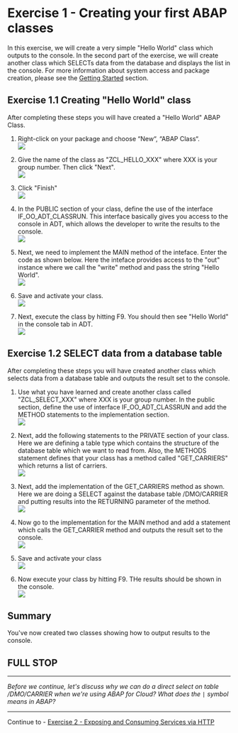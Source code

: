 # Exercise 1 - Creating your first ABAP classes

In this exercise, we will create a very simple "Hello World" class which outputs to the console.  In the second part of the exercise, we will create another class which SELECTs data from the database and displays the list in the console.   For more information about system access and package creation, please see the [Getting Started](../ex0/README.md) section.

## Exercise 1.1 Creating "Hello World" class

After completing these steps you will have created a "Hello World" ABAP Class.

1.  Right-click on your package and choose “New“, “ABAP Class“.
<br>![](/exercises/ex1/images/01_01_0010.png)

2.  Give the name of the class as "ZCL_HELLO_XXX" where XXX is your group number.  Then click "Next".
<br>![](/exercises/ex1/images/01_01_0020.png)

3.  Click "Finish"
<br>![](/exercises/ex1/images/01_01_0030.png)

4.	In the PUBLIC section of your class,  define the use of the interface IF_OO_ADT_CLASSRUN.  This interface basically gives you access to the console in ADT, which allows the developer to write the results to the console.
<br>![](/exercises/ex1/images/01_01_0040.png)

5.	Next, we need to implement the MAIN method of the inteface.  Enter the code as shown below.  Here the inteface provides access to the "out" instance where we call the "write" method and pass the string "Hello World".
<br>![](/exercises/ex1/images/01_01_0050.png)

6.	Save and activate your class.
<br>![](/exercises/ex1/images/01_01_0060.png)

7.	Next, execute the class by hitting F9.  You should then see "Hello World" in the console tab in ADT.
<br>![](/exercises/ex1/images/01_01_0070.png)

## Exercise 1.2 SELECT data from a database table

After completing these steps you will have created another class which selects data from a database table and outputs the result set to the console.

1.	Use what you have learned and create another class called "ZCL_SELECT_XXX" where XXX is your group number.  In the public section, define the use of interface IF_OO_ADT_CLASSRUN and add the METHOD statements to the implementation section.
<br>![](/exercises/ex1/images/01_02_0010.png)

2.	Next, add the following statements to the PRIVATE section of your class. Here we are defining a table type which contains the structure of the database table which we want to read from.  Also, the METHODS statement defines that your class has a method called "GET_CARRIERS" which returns a list of carriers. 
<br>![](/exercises/ex1/images/01_02_0020.png)

3.	Next, add the implementation of the GET_CARRIERS method as shown.  Here we are doing a SELECT against the database table /DMO/CARRIER and putting results into the RETURNING parameter of the method.
<br>![](/exercises/ex1/images/01_02_0030.png)

4.	Now go to the implementation for the MAIN method and add a statement which calls the GET_CARRIER method and outputs the result set to the console.
<br>![](/exercises/ex1/images/01_02_0040.png)

5.	Save and activate your class
<br>![](/exercises/ex1/images/01_02_0050.png)

6.	Now execute your class by hitting F9.  THe results should be shown in the console.
<br>![](/exercises/ex1/images/01_02_0060.png)

## Summary

You've now created two classes showing how to output results to the console.

## FULL STOP

---

*Before we continue, let's discuss why we can do a direct select on table /DMO/CARRIER when we're using ABAP for Cloud? What does the `|` symbol means in ABAP?*

---

Continue to - [Exercise 2 - Exposing and Consuming Services via HTTP ](../ex2/README.md)
